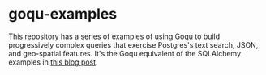 # goqu-examples

This repository has a series of examples of using
[Goqu](https://github.com/doug-martin/goqu) to build progressively complex
queries that exercise Postgres's text search, JSON, and geo-spatial features.
It's the Goqu equivalent of the SQLAlchemy examples in [this blog
post](http://btubbs.com/postgres-search-with-facets-and-location-awareness.html).
